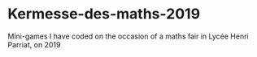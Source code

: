 # Kermesse-des-maths-2019
Mini-games I have coded on the occasion of a maths fair in Lycée Henri Parriat, on 2019
